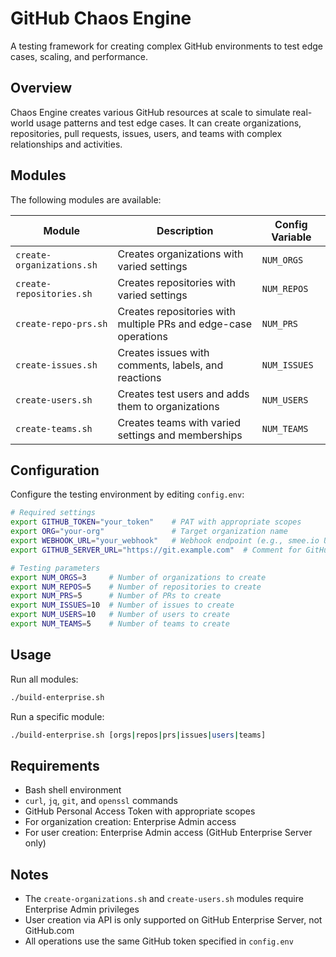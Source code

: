 # GitHub Chaos Engine

A testing framework for creating complex GitHub environments to test edge cases, scaling, and performance.

## Overview

Chaos Engine creates various GitHub resources at scale to simulate real-world usage patterns and test edge cases. It can create organizations, repositories, pull requests, issues, users, and teams with complex relationships and activities.

## Modules

The following modules are available:

| Module | Description | Config Variable |
|--------|-------------|----------------|
| `create-organizations.sh` | Creates organizations with varied settings | `NUM_ORGS` |
| `create-repositories.sh` | Creates repositories with varied settings | `NUM_REPOS` |
| `create-repo-prs.sh` | Creates repositories with multiple PRs and edge-case operations | `NUM_PRS` |
| `create-issues.sh` | Creates issues with comments, labels, and reactions | `NUM_ISSUES` |
| `create-users.sh` | Creates test users and adds them to organizations | `NUM_USERS` |
| `create-teams.sh` | Creates teams with varied settings and memberships | `NUM_TEAMS` |

## Configuration

Configure the testing environment by editing `config.env`:

```bash
# Required settings
export GITHUB_TOKEN="your_token"    # PAT with appropriate scopes
export ORG="your-org"               # Target organization name
export WEBHOOK_URL="your_webhook"   # Webhook endpoint (e.g., smee.io URL)
export GITHUB_SERVER_URL="https://git.example.com"  # Comment for GitHub.com

# Testing parameters
export NUM_ORGS=3     # Number of organizations to create
export NUM_REPOS=5    # Number of repositories to create
export NUM_PRS=5      # Number of PRs to create
export NUM_ISSUES=10  # Number of issues to create
export NUM_USERS=10   # Number of users to create
export NUM_TEAMS=5    # Number of teams to create
```

## Usage

Run all modules:
```bash
./build-enterprise.sh
```

Run a specific module:
```bash
./build-enterprise.sh [orgs|repos|prs|issues|users|teams]
```

## Requirements

- Bash shell environment
- `curl`, `jq`, `git`, and `openssl` commands
- GitHub Personal Access Token with appropriate scopes
- For organization creation: Enterprise Admin access
- For user creation: Enterprise Admin access (GitHub Enterprise Server only)

## Notes

- The `create-organizations.sh` and `create-users.sh` modules require Enterprise Admin privileges
- User creation via API is only supported on GitHub Enterprise Server, not GitHub.com
- All operations use the same GitHub token specified in `config.env`
